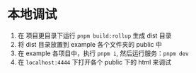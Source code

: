 # 本地调试

1. 在 项目更目录下运行 `pnpm build:rollup` 生成 dist 目录 
2. 将 dist 目录放置到 example 各个文件夹的 public 中
3. 在 example 各项目中，执行 `pnpm i`, 然后运行服务：`pnpm dev`
4. 在 `localhost:4444` 下打开各个 public 下的 html 来调试
